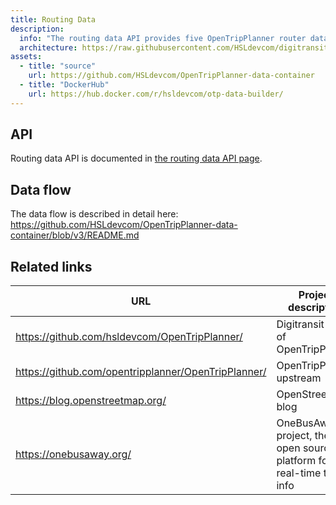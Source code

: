 ```yaml
---
title: Routing Data
description:
  info: "The routing data API provides five OpenTripPlanner router datasets: Finland and Estonia, HSL region, Southwest Finland region and two alternative  Waltti datasets."
  architecture: https://raw.githubusercontent.com/HSLdevcom/digitransit-site/master/src/pages/en/developers/architecture/x-apis/2-routing-data-api/architecture.xml
assets:
  - title: "source"
    url: https://github.com/HSLdevcom/OpenTripPlanner-data-container
  - title: "DockerHub"
    url: https://hub.docker.com/r/hsldevcom/otp-data-builder/
---
```


## API

Routing data API is documented in [the routing data API page](../../../apis/2-routing-data-api/).

## Data flow

The data flow is described in detail here: https://github.com/HSLdevcom/OpenTripPlanner-data-container/blob/v3/README.md


## Related links

| URL                                                 | Project description                                                       |
| --------------------------------------------------- | ------------------------------------------------------------------------- |
| https://github.com/hsldevcom/OpenTripPlanner/       | Digitransit fork of OpenTripPlanner                                       |
| https://github.com/opentripplanner/OpenTripPlanner/ | OpenTripPlanner upstream                                                  |
| https://blog.openstreetmap.org/                     | OpenStreetMap blog                                                        |
| https://onebusaway.org/                             | OneBusAway project, the open source platform for real-time transit info   |

